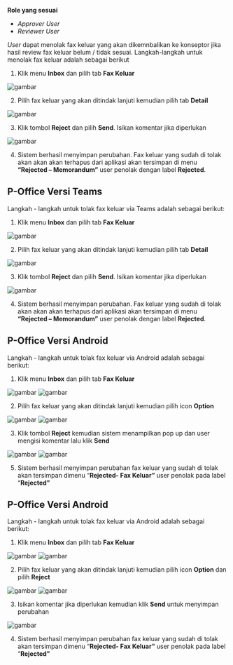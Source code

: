 **Role yang sesuai**

- *Approver User*
- *Reviewer User*

*User* dapat menolak fax keluar yang akan dikemnbalikan ke konseptor jika hasil review fax keluar belum / tidak sesuai. Langkah-langkah untuk menolak fax keluar adalah sebagai berikut

1. Klik menu **Inbox** dan pilih tab **Fax Keluar**

![gambar](FaxKeluar/FK_Web/FK42.jpg)

2. Pilih fax keluar yang akan ditindak lanjuti kemudian pilih tab **Detail**

![gambar](FaxKeluar/FK_Web/FK43.jpg)

3. Klik tombol **Reject** dan pilih **Send**. Isikan komentar jika diperlukan

![gambar](FaxKeluar/FK_Web/FK44.jpg)

4.	Sistem berhasil menyimpan perubahan. Fax keluar yang sudah di tolak akan akan akan terhapus dari aplikasi akan tersimpan di menu **“Rejected – Memorandum”** user penolak dengan label **Rejected**.

## **P-Office Versi Teams**

Langkah - langkah untuk tolak fax keluar via Teams adalah sebagai berikut:

1. Klik menu **Inbox** dan pilih tab **Fax Keluar**

![gambar](FaxKeluar/FK_Teams/FK40.png)

2. Pilih fax keluar yang akan ditindak lanjuti kemudian pilih tab **Detail**

![gambar](FaxKeluar/FK_Teams/FK47.png)

3. Klik tombol **Reject** dan pilih **Send**. Isikan komentar jika diperlukan

![gambar](FaxKeluar/FK_Teams/FK48.png)

4.	Sistem berhasil menyimpan perubahan. Fax keluar yang sudah di tolak akan akan akan terhapus dari aplikasi akan tersimpan di menu **“Rejected – Memorandum”** user penolak dengan label **Rejected**.


## **P-Office Versi Android**

Langkah - langkah untuk tolak fax keluar via Android adalah sebagai berikut:

1. Klik menu **Inbox** dan pilih tab **Fax Keluar**

![gambar](FaxKeluar/FK_Android/TolakFK/A1.jpg) ![gambar](FaxKeluar/FK_Android/TolakFK/AA1.jpg)

2. Pilih fax keluar yang akan ditindak lanjuti kemudian pilih icon **Option**

 ![gambar](FaxKeluar/FK_Android/TolakFK/A01.jpg) ![gambar](FaxKeluar/FK_Android/TolakFK/A02.jpg)

3. Klik tombol **Reject** kemudian sistem menampilkan pop up dan user mengisi komentar lalu klik **Send**

![gambar](FaxKeluar/FK_Android/TolakFK/A03.jpg) ![gambar](FaxKeluar/FK_Android/TolakFK/A04.jpg)

5. Sistem berhasil menyimpan perubahan fax keluar yang sudah di tolak akan tersimpan dimenu “**Rejected- Fax Keluar”** user penolak pada label “**Rejected”**


## **P-Office Versi Android**

Langkah - langkah untuk tolak fax keluar via Android adalah sebagai berikut:

1. Klik menu **Inbox** dan pilih tab **Fax Keluar**

![gambar](FaxKeluar/FK_IOS/FK-34.1.png) ![gambar](FaxKeluar/FK_IOS/FK-34.2.png)

2. Pilih fax keluar yang akan ditindak lanjuti kemudian pilih icon **Option** dan pilih **Reject**

![gambar](FaxKeluar/FK_IOS/FK-35.1.png) ![gambar](FaxKeluar/FK_IOS/FK-35.2.png)

3.	Isikan komentar jika diperlukan kemudian klik **Send** untuk menyimpan perubahan

![gambar](FaxKeluar/FK_IOS/FK-36.png)

4. Sistem berhasil menyimpan perubahan fax keluar yang sudah di tolak akan tersimpan dimenu “**Rejected- Fax Keluar”** user penolak pada label “**Rejected”**

